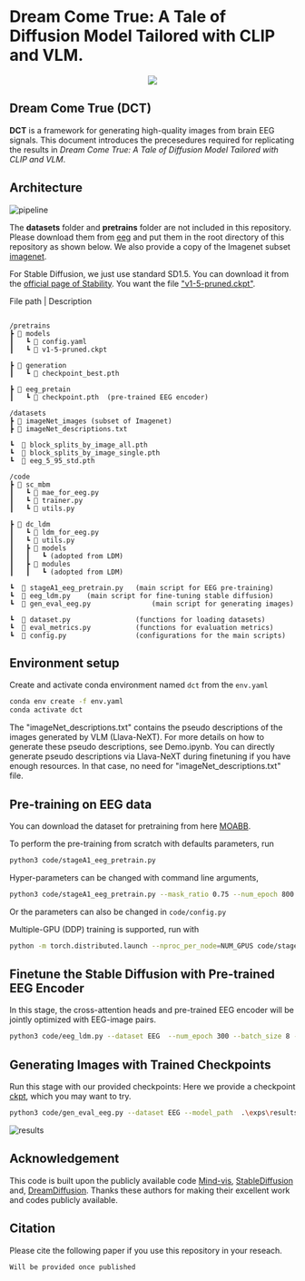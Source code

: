 # Dream Come True: A Tale of Diffusion Model Tailored with CLIP and VLM.
<p align="center">
<img src=assets/eeg_teaser.png />
</p>

## Dream Come True (DCT)
**DCT** is a framework for generating high-quality images from brain EEG signals.
This document introduces the precesedures required for replicating the results in *Dream Come True: A Tale of Diffusion Model Tailored with CLIP and VLM*.


## Architecture
![pipeline](assets/eeg_pipeline.png)


The **datasets** folder and **pretrains** folder are not included in this repository. 
Please download them from [eeg](https://github.com/perceivelab/eeg_visual_classification) and put them in the root directory of this repository as shown below. We also provide a copy of the Imagenet subset [imagenet](https://drive.google.com/file/d/1y7I9bG1zKYqBM94odcox_eQjnP9HGo9-/view?usp=drive_link).

For Stable Diffusion, we just use standard SD1.5. You can download it from the [official page of Stability](https://huggingface.co/runwayml/stable-diffusion-v1-5/tree/main). You want the file ["v1-5-pruned.ckpt"](https://huggingface.co/runwayml/stable-diffusion-v1-5/tree/main).

File path | Description
```

/pretrains
┣ 📂 models
┃   ┗ 📜 config.yaml
┃   ┗ 📜 v1-5-pruned.ckpt

┣ 📂 generation  
┃   ┗ 📜 checkpoint_best.pth 

┣ 📂 eeg_pretain
┃   ┗ 📜 checkpoint.pth  (pre-trained EEG encoder)

/datasets
┣ 📂 imageNet_images (subset of Imagenet)
┣ 📜 imageNet_descriptions.txt

┗  📜 block_splits_by_image_all.pth
┗  📜 block_splits_by_image_single.pth 
┗  📜 eeg_5_95_std.pth  

/code
┣ 📂 sc_mbm
┃   ┗ 📜 mae_for_eeg.py
┃   ┗ 📜 trainer.py
┃   ┗ 📜 utils.py

┣ 📂 dc_ldm
┃   ┗ 📜 ldm_for_eeg.py
┃   ┗ 📜 utils.py
┃   ┣ 📂 models
┃   ┃   ┗ (adopted from LDM)
┃   ┣ 📂 modules
┃   ┃   ┗ (adopted from LDM)

┗  📜 stageA1_eeg_pretrain.py   (main script for EEG pre-training)
┗  📜 eeg_ldm.py    (main script for fine-tuning stable diffusion)
┗  📜 gen_eval_eeg.py               (main script for generating images)

┗  📜 dataset.py                (functions for loading datasets)
┗  📜 eval_metrics.py           (functions for evaluation metrics)
┗  📜 config.py                 (configurations for the main scripts)

```


## Environment setup

Create and activate conda environment named ```dct``` from the ```env.yaml```
```sh
conda env create -f env.yaml
conda activate dct
```
The "imageNet_descriptions.txt" contains the pseudo descriptions of the images generated by VLM (Llava-NeXT). For more details on how to generate these pseudo descriptions, see Demo.ipynb.
You can directly generate pseudo descriptions via Llava-NeXT during finetuning if you have enough resources. In that case, no need for "imageNet_descriptions.txt" file.


## Pre-training on EEG data

You can download the dataset for pretraining from here [MOABB](https://github.com/NeuroTechX/moabb).

To perform the pre-training from scratch with defaults parameters, run 
```sh
python3 code/stageA1_eeg_pretrain.py
``` 

Hyper-parameters can be changed with command line arguments,
```sh
python3 code/stageA1_eeg_pretrain.py --mask_ratio 0.75 --num_epoch 800 --batch_size 2
```

Or the parameters can also be changed in ```code/config.py```

Multiple-GPU (DDP) training is supported, run with 
```sh
python -m torch.distributed.launch --nproc_per_node=NUM_GPUS code/stageA1_eeg_pretrain.py
```



## Finetune the Stable Diffusion with Pre-trained EEG Encoder
In this stage, the cross-attention heads and pre-trained EEG encoder will be jointly optimized with EEG-image pairs. 

```sh
python3 code/eeg_ldm.py --dataset EEG  --num_epoch 300 --batch_size 8 --pretrain_mbm_path ../pretrains/eeg_pretrain/checkpoint-eeg-500.pth
```


## Generating Images with Trained Checkpoints
Run this stage with our provided checkpoints: Here we provide a checkpoint [ckpt](https://drive.google.com/file/d/1Ygplxe1TB68-aYu082bjc89nD8Ngklnc/view?usp=drive_link), which you may want to try.
```sh
python3 code/gen_eval_eeg.py --dataset EEG --model_path  .\exps\results\generation\...\checkpoint.pth
```


![results](assets/results.png)

## Acknowledgement

This code is built upon the publicly available code [Mind-vis](https://github.com/zjc062/mind-vis),  [StableDiffusion](https://github.com/CompVis/stable-diffusion) and, [DreamDiffusion](https://github.com/bbaaii/DreamDiffusion). Thanks these authors for making their excellent work and codes publicly available.


## Citation ##
Please cite the following paper if you use this repository in your reseach.

```
Will be provided once published

